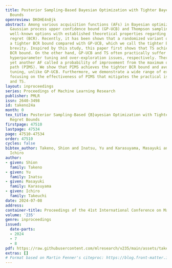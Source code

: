 ```yaml
---
title: Posterior Sampling-Based Bayesian Optimization with Tighter Bayesian Regret
  Bounds
openreview: DKOHE4n8jk
abstract: Among various acquisition functions (AFs) in Bayesian optimization (BO),
  Gaussian process upper confidence bound (GP-UCB) and Thompson sampling (TS) are
  well-known options with established theoretical properties regarding Bayesian cumulative
  regret (BCR). Recently, it has been shown that a randomized variant of GP-UCB achieves
  a tighter BCR bound compared with GP-UCB, which we call the tighter BCR bound for
  brevity. Inspired by this study, this paper first shows that TS achieves the tighter
  BCR bound. On the other hand, GP-UCB and TS often practically suffer from manual
  hyperparameter tuning and over-exploration issues, respectively. Therefore, we analyze
  yet another AF called a probability of improvement from the maximum of a sample
  path (PIMS). We show that PIMS achieves the tighter BCR bound and avoids the hyperparameter
  tuning, unlike GP-UCB. Furthermore, we demonstrate a wide range of experiments,
  focusing on the effectiveness of PIMS that mitigates the practical issues of GP-UCB
  and TS.
layout: inproceedings
series: Proceedings of Machine Learning Research
publisher: PMLR
issn: 2640-3498
id: takeno24a
month: 0
tex_title: Posterior Sampling-Based {B}ayesian Optimization with Tighter {B}ayesian
  Regret Bounds
firstpage: 47510
lastpage: 47534
page: 47510-47534
order: 47510
cycles: false
bibtex_author: Takeno, Shion and Inatsu, Yu and Karasuyama, Masayuki and Takeuchi,
  Ichiro
author:
- given: Shion
  family: Takeno
- given: Yu
  family: Inatsu
- given: Masayuki
  family: Karasuyama
- given: Ichiro
  family: Takeuchi
date: 2024-07-08
address:
container-title: Proceedings of the 41st International Conference on Machine Learning
volume: '235'
genre: inproceedings
issued:
  date-parts:
  - 2024
  - 7
  - 8
pdf: https://raw.githubusercontent.com/mlresearch/v235/main/assets/takeno24a/takeno24a.pdf
extras: []
# Format based on Martin Fenner's citeproc: https://blog.front-matter.io/posts/citeproc-yaml-for-bibliographies/
---
```

